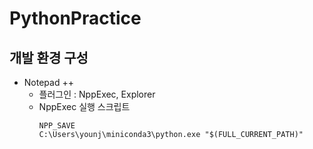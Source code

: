 # PythonPractice

## 개발 환경 구성
- Notepad ++
	- 플러그인 : NppExec, Explorer
	- NppExec 실행 스크립트
	  ```
	  NPP_SAVE
	  C:\Users\younj\miniconda3\python.exe "$(FULL_CURRENT_PATH)"
	  ```
